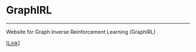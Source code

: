 # GraphIRL

---

Website for Graph Inverse Reinforcement Learning (GraphIRL)

[[Link](https://sateeshkumar21.github.io/GraphIRL/)]
